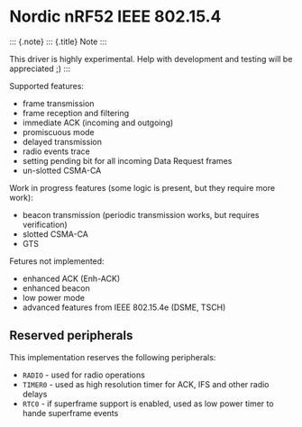 Nordic nRF52 IEEE 802.15.4
==========================

::: {.note}
::: {.title}
Note
:::

This driver is highly experimental. Help with development and testing
will be appreciated ;)
:::

Supported features:

-   frame transmission
-   frame reception and filtering
-   immediate ACK (incoming and outgoing)
-   promiscuous mode
-   delayed transmission
-   radio events trace
-   setting pending bit for all incoming Data Request frames
-   un-slotted CSMA-CA

Work in progress features (some logic is present, but they require more
work):

-   beacon transmission (periodic transmission works, but requires
    verification)
-   slotted CSMA-CA
-   GTS

Fetures not implemented:

-   enhanced ACK (Enh-ACK)
-   enhanced beacon
-   low power mode
-   advanced features from IEEE 802.15.4e (DSME, TSCH)

Reserved peripherals
--------------------

This implementation reserves the following peripherals:

-   `RADIO` - used for radio operations
-   `TIMER0` - used as high resolution timer for ACK, IFS and other
    radio delays
-   `RTC0` - if superframe support is enabled, used as low power timer
    to hande superframe events
